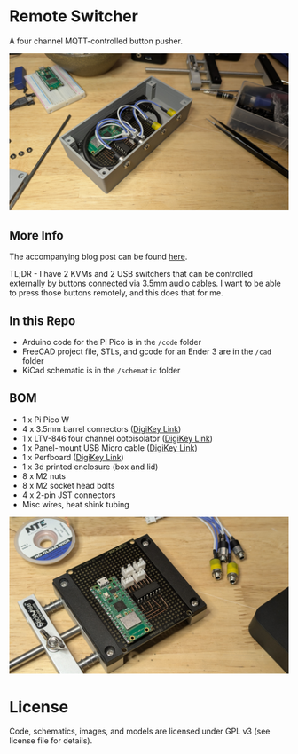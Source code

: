 # Remote Switcher

A four channel MQTT-controlled button pusher.

![](images/assembled.jpg)

## More Info

The accompanying blog post can be found [here](https://asciigraves.net/posts/workspace-2025-part-2/).

TL;DR - I have 2 KVMs and 2 USB switchers that can be controlled externally by buttons connected via 3.5mm audio cables. I want to be able to press those buttons remotely, and this does that for me.

## In this Repo
- Arduino code for the Pi Pico is in the `/code` folder
- FreeCAD project file, STLs, and gcode for an Ender 3 are in the `/cad` folder
- KiCad schematic is in the `/schematic` folder

## BOM
- 1 x Pi Pico W
- 4 x 3.5mm barrel connectors ([DigiKey Link](https://www.digikey.com/en/products/detail/lumberg-inc/1502-08/25602801))
- 1 x LTV-846 four channel optoisolator ([DigiKey Link](https://www.digikey.com/en/products/detail/liteon/LTV-846/385834))
- 1 x Panel-mount USB Micro cable ([DigiKey Link](https://www.digikey.com/en/products/detail/adafruit-industries-llc/3258/6238006))
- 1 x Perfboard ([DigiKey Link](https://www.digikey.com/en/products/detail/dfrobot/FIT0099/6588422))
- 1 x 3d printed enclosure (box and lid)
- 8 x M2 nuts
- 8 x M2 socket head bolts
- 4 x 2-pin JST connectors
- Misc wires, heat shink tubing

![](images/board.jpg)

# License

Code, schematics, images, and models are licensed under GPL v3 (see license file for details).